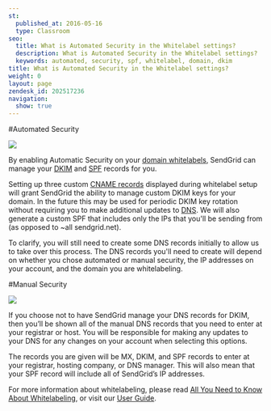 ```yaml
---
st:
  published_at: 2016-05-16
  type: Classroom
seo:
  title: What is Automated Security in the Whitelabel settings?
  description: What is Automated Security in the Whitelabel settings?
  keywords: automated, security, spf, whitelabel, domain, dkim
title: What is Automated Security in the Whitelabel settings?
weight: 0
layout: page
zendesk_id: 202517236
navigation:
  show: true
---
```


#Automated Security

![]({{root_url}}/images/automate_security_on.png)

By enabling Automatic Security on your [domain whitelabels]({{root_url}}/User_Guide/Settings/Whitelabel/domains.html), SendGrid can manage your [DKIM]({{root_url}}/Glossary/dkim.html) and [SPF]({{root_url}}/Glossary/spf.html) records for you.

Setting up three custom [CNAME records]({{root_url}}/Glossary/cname.html) displayed during whitelabel setup will grant SendGrid the ability to manage custom DKIM keys for your domain. In the future this may be used for periodic DKIM key rotation without requiring you to make additional updates to [DNS]({{root_url}}/Glossary/dns.html). We will also generate a custom SPF that includes only the IPs that you'll be sending from (as opposed to ~all sendgrid.net).

To clarify, you will still need to create some DNS records initially to allow us to take over this process. The DNS records you'll need to create will depend on whether you chose automated or manual security, the IP addresses on your account, and the domain you are whitelabeling.



#Manual Security

![]({{root_url}}/images/automated_security_off.png)

If you choose not to have SendGrid manage your DNS records for DKIM, then you’ll be shown all of the manual DNS records that you need to enter at your registrar or host. You will be responsible for making any updates to your DNS for any changes on your account when selecting this options.

The records you are given will be MX, DKIM, and SPF records to enter at your registrar, hosting company, or DNS manager. This will also mean that your SPF record will include all of SendGrid’s IP addresses.

For more information about whitelabeling, please read [All You Need to Know About Whitelabeling]({{root_url}}/Classroom/Deliver/Delivery_Introduction/all_you_need_to_know_about_whitelabeling.html), or visit our [User Guide]({{root_url}}/User_Guide/Settings/Whitelabel/index.html).
